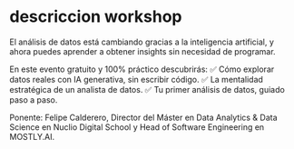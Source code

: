 # descriccion workshop

El análisis de datos está cambiando gracias a la inteligencia artificial, y ahora puedes aprender a obtener insights sin necesidad de programar. 

En este evento gratuito y 100% práctico descubrirás:
✅ Cómo explorar datos reales con IA generativa, sin escribir código.
✅ La mentalidad estratégica de un analista de datos.
✅ Tu primer análisis de datos, guiado paso a paso.

Ponente: Felipe Calderero, Director del Máster en Data Analytics & Data Science en Nuclio Digital School y Head of Software Engineering en MOSTLY.AI.